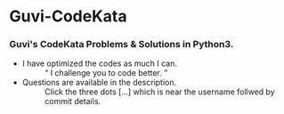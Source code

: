 # Guvi-CodeKata
<h3> Guvi's CodeKata Problems & Solutions in Python3.</h3>
<ul>
<li> I have optimized the codes as much I can.</li>
  <dd><q> I challenge you to code better. </q></dd>
<li> Questions are available in the description.</li>
  <dd> Click the three dots [...] which is near the username follwed by commit details.  
</ul>
